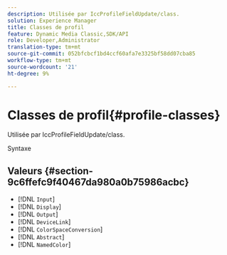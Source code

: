 ```yaml
---
description: Utilisée par IccProfileFieldUpdate/class.
solution: Experience Manager
title: Classes de profil
feature: Dynamic Media Classic,SDK/API
role: Developer,Administrator
translation-type: tm+mt
source-git-commit: 052bfcbcf1bd4ccf60afa7e3325bf58dd07cba85
workflow-type: tm+mt
source-wordcount: '21'
ht-degree: 9%

---
```



# Classes de profil{#profile-classes}

Utilisée par IccProfileFieldUpdate/class.

Syntaxe

## Valeurs {#section-9c6ffefc9f40467da980a0b75986acbc}

* [!DNL `Input`]
* [!DNL `Display`]
* [!DNL `Output`]
* [!DNL `DeviceLink`]
* [!DNL `ColorSpaceConversion`]
* [!DNL `Abstract`]
* [!DNL `NamedColor`]

